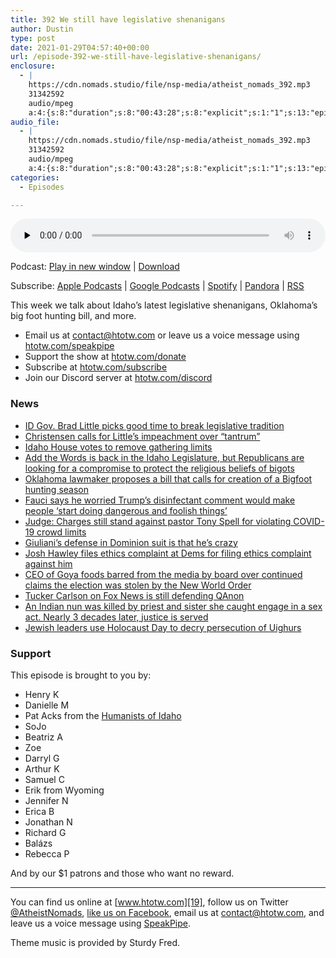 ```yaml
---
title: 392 We still have legislative shenanigans
author: Dustin
type: post
date: 2021-01-29T04:57:40+00:00
url: /episode-392-we-still-have-legislative-shenanigans/
enclosure:
  - |
    https://cdn.nomads.studio/file/nsp-media/atheist_nomads_392.mp3
    31342592
    audio/mpeg
    a:4:{s:8:"duration";s:8:"00:43:28";s:8:"explicit";s:1:"1";s:13:"episode_title";s:37:"We still have legislative shenanigans";s:10:"episode_no";s:3:"392";}
audio_file:
  - |
    https://cdn.nomads.studio/file/nsp-media/atheist_nomads_392.mp3
    31342592
    audio/mpeg
    a:4:{s:8:"duration";s:8:"00:43:28";s:8:"explicit";s:1:"1";s:13:"episode_title";s:37:"We still have legislative shenanigans";s:10:"episode_no";s:3:"392";}
categories:
  - Episodes

---
```

<div itemscope itemtype="http://schema.org/AudioObject">
  <meta itemprop="name" content="392 We still have legislative shenanigans" />
  
  <meta itemprop="uploadDate" content="2021-01-28T21:57:40-07:00" />
  
  <meta itemprop="encodingFormat" content="audio/mpeg" />
  
  <meta itemprop="duration" content="PT43M28S" />
  
  <meta itemprop="description" content="This week we talk about Idaho's latest legislative shenanigans, Oklahoma's big foot hunting bill, and more.   Email us at contact@htotw.com or leave us a voice message using htotw.com/speakpipe Support the show at htotw.com/donate Subscribe at htotw...." />
  
  <meta itemprop="contentUrl" content="https://dts.podtrac.com/redirect.mp3/cdn.nomads.studio/file/nsp-media/atheist_nomads_392.mp3" />
  
  <meta itemprop="contentSize" content="29.9" />
  </p> 
  
  <div class="powerpress_player" id="powerpress_player_8655">
    <audio class="wp-audio-shortcode" id="audio-4733-399" preload="none" style="width: 100%;" controls="controls"><source type="audio/mpeg" src="https://dts.podtrac.com/redirect.mp3/cdn.nomads.studio/file/nsp-media/atheist_nomads_392.mp3?_=399" /><a href="https://dts.podtrac.com/redirect.mp3/cdn.nomads.studio/file/nsp-media/atheist_nomads_392.mp3">https://dts.podtrac.com/redirect.mp3/cdn.nomads.studio/file/nsp-media/atheist_nomads_392.mp3</a></audio>
  </div>
</div>

<p class="powerpress_links powerpress_links_mp3">
  Podcast: <a href="https://dts.podtrac.com/redirect.mp3/cdn.nomads.studio/file/nsp-media/atheist_nomads_392.mp3" class="powerpress_link_pinw" target="_blank" title="Play in new window" onclick="return powerpress_pinw('https://htotw.com/?powerpress_pinw=4733-podcast');" rel="nofollow">Play in new window</a> | <a href="https://dts.podtrac.com/redirect.mp3/cdn.nomads.studio/file/nsp-media/atheist_nomads_392.mp3" class="powerpress_link_d" title="Download" rel="nofollow" download="atheist_nomads_392.mp3">Download</a>
</p>

<p class="powerpress_links powerpress_subscribe_links">
  Subscribe: <a href="https://podcasts.apple.com/us/podcast/humanists-take-on-the-world/id530050098?mt=2&ls=1" class="powerpress_link_subscribe powerpress_link_subscribe_itunes" target="_blank" title="Subscribe on Apple Podcasts" rel="nofollow">Apple Podcasts</a> | <a href="https://www.google.com/podcasts?feed=aHR0cDovL2F0aGVpc3Rub21hZHMubGlic3luLmNvbS9yc3M%3D" class="powerpress_link_subscribe powerpress_link_subscribe_googleplay" target="_blank" title="Subscribe on Google Podcasts" rel="nofollow">Google Podcasts</a> | <a href="https://open.spotify.com/show/3LzK2xZGike6Tc1GEMtMbr?si=LieN9SNuTpq96smuaUsH8A" class="powerpress_link_subscribe powerpress_link_subscribe_spotify" target="_blank" title="Subscribe on Spotify" rel="nofollow">Spotify</a> | <a href="https://www.pandora.com/podcast/atheist-nomads/PC:10122?corr=62071012&part=ug" class="powerpress_link_subscribe powerpress_link_subscribe_pandora" target="_blank" title="Subscribe on Pandora" rel="nofollow">Pandora</a> | <a href="https://htotw.com/feed/podcast/" class="powerpress_link_subscribe powerpress_link_subscribe_rss" target="_blank" title="Subscribe via RSS" rel="nofollow">RSS</a>
</p>

This week we talk about Idaho&#8217;s latest legislative shenanigans, Oklahoma&#8217;s big foot hunting bill, and more.

<!--more-->

  * Email us at <contact@htotw.com> or leave us a voice message using [htotw.com/speakpipe][1]
  * Support the show at [htotw.com/donate][2]
  * Subscribe at [htotw.com/subscribe][3]
  * Join our Discord server at [htotw.com/discord][4]

### News

  * [ID Gov. Brad Little picks good time to break legislative tradition][5]
  *  [Christensen calls for Little&#8217;s impeachment over &#8220;tantrum&#8221;][6]
  *  [Idaho House votes to remove gathering limits][7]
  *  [Add the Words is back in the Idaho Legislature, but Republicans are looking for a compromise to protect the religious beliefs of bigots][8]
  *  [Oklahoma lawmaker proposes a bill that calls for creation of a Bigfoot hunting season][9]
  *  [Fauci says he worried Trump&#8217;s disinfectant comment would make people &#8216;start doing dangerous and foolish things&#8217;][10]
  *  [Judge: Charges still stand against pastor Tony Spell for violating COVID-19 crowd limits][11]
  *  [Giuliani&#8217;s defense in Dominion suit is that he&#8217;s crazy][12]
  * [Josh Hawley files ethics complaint at Dems for filing ethics complaint against him][13]
  * [CEO of Goya foods barred from the media by board over continued claims the election was stolen by the New World Order][14]
  * [Tucker Carlson on Fox News is still defending QAnon][15]
  *  [An Indian nun was killed by priest and sister she caught engage in a sex act. Nearly 3 decades later, justice is served][16]
  *  [Jewish leaders use Holocaust Day to decry persecution of Uighurs][17]

### Support

This episode is brought to you by:

  * Henry K
  * Danielle M
  * Pat Acks from the [Humanists of Idaho][18]
  * SoJo
  * Beatriz A
  * Zoe
  * Darryl G
  * Arthur K
  * Samuel C
  * Erik from Wyoming
  * Jennifer N
  * Erica B
  * Jonathan N
  * Richard G
  * Balázs
  * Rebecca P

And by our $1 patrons and those who want no reward.

* * *

You can find us online at [www.htotw.com][19], follow us on Twitter [@AtheistNomads][20], [like us on Facebook][21], email us at <contact@htotw.com>, and leave us a voice message using [SpeakPipe][1].

Theme music is provided by Sturdy Fred.

 [1]: https://htotw.com/speakpipe
 [2]: https://htotw.com/donate
 [3]: https://htotw.com/subscribe
 [4]: https://htotw.com/discord
 [5]: https://www.idahostatesman.com/article248701765.html
 [6]: https://idahonews.com/news/local/idaho-lawmaker-calls-gov-littles-speech-a-tantrum-says-hes-committed-to-impeachment
 [7]: https://www.idahopress.com/eyeonboise/house-votes-to-remove-all-covid-19-gathering-limits-statewide-link-to-my-full-story/article_672247a5-ea73-52fe-b92f-293361de5b5d.html
 [8]: https://www.ktvb.com/article/news/local/208/add-the-words-legislation-idaho/277-479d4d7e-3490-411b-af68-1db7bf7a3788
 [9]: https://www.cnn.com/2021/01/25/us/oklahoma-lawmaker-bigfoot-hunting-season-bill-trnd/index.html
 [10]: https://www.cnn.com/2021/01/25/politics/fauci-trump-covid-19-cnntv/index.html
 [11]: https://www.brproud.com/news/local-news/judge-charges-still-stand-against-pastor-tony-spell-for-violating-covid-19-crowd-limits/
 [12]: https://www.newsweek.com/rudy-giuliani-warns-dominion-against-lawsuit-im-crazy-guy-i-really-am-just-really-crazy-1564341
 [13]: https://www.rawstory.com/josh-hawley-2650127173/
 [14]: https://www.rawstory.com/trump-goya/
 [15]: https://www.rawstory.com/qanon-fox-news/
 [16]: https://www.cnn.com/2021/01/23/asia/sister-abhaya-murder-intl-dst-hnk/index.html
 [17]: https://www.theguardian.com/world/2021/jan/24/jewish-leaders-use-holocaust-day-to-decry-persecution-of-uighurs
 [18]: https://www.humanistsofidaho.org/
 [19]: https://www.htotw.com/
 [20]: https://twitter.com/AtheistNomads
 [21]: https://htotw.com/facebook